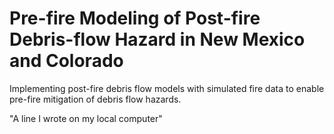 # Pre-fire Modeling of Post-fire Debris-flow Hazard in New Mexico and Colorado
Implementing post-fire debris flow models with simulated fire data to enable pre-fire mitigation of debris flow hazards.


"A line I wrote on my local computer" 

